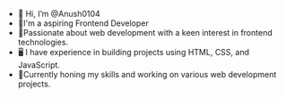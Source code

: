 - 👋 Hi, I’m @Anush0104
- 🩷I'm a aspiring Frontend Developer
- 💯Passionate about web development with a keen interest in frontend technologies.
- 🖥️ I have experience in building projects using HTML, CSS, and JavaScript.
- 💪Currently honing my skills and working on various web development projects. 

<!---
Anush0104/Anush0104 is a ✨ special ✨ repository because its `README.md` (this file) appears on your GitHub profile.
You can click the Preview link to take a look at your changes.
--->
